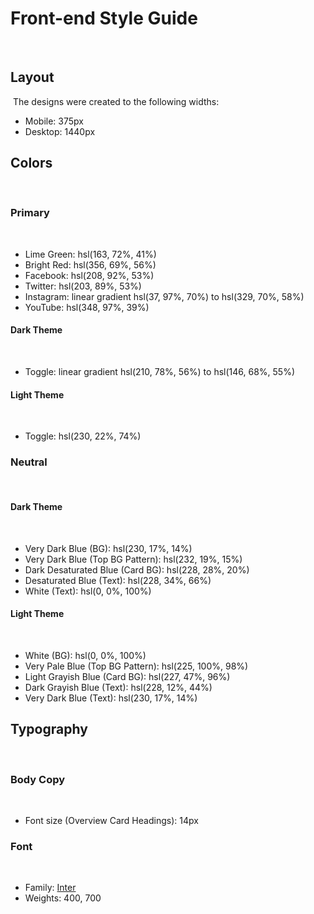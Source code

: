 # Front-end Style Guide
​
## Layout
​
The designs were created to the following widths:
​
- Mobile: 375px
- Desktop: 1440px
​
## Colors
​
### Primary
​
- Lime Green: hsl(163, 72%, 41%)
- Bright Red: hsl(356, 69%, 56%)
​
- Facebook: hsl(208, 92%, 53%)
- Twitter: hsl(203, 89%, 53%)
- Instagram: linear gradient hsl(37, 97%, 70%) to hsl(329, 70%, 58%)
- YouTube: hsl(348, 97%, 39%)
​
#### Dark Theme
​
- Toggle: linear gradient hsl(210, 78%, 56%) to hsl(146, 68%, 55%)
​
#### Light Theme
​
- Toggle: hsl(230, 22%, 74%)
​
### Neutral
​
#### Dark Theme
​
- Very Dark Blue (BG): hsl(230, 17%, 14%)
- Very Dark Blue (Top BG Pattern): hsl(232, 19%, 15%)
- Dark Desaturated Blue (Card BG): hsl(228, 28%, 20%)
- Desaturated Blue (Text): hsl(228, 34%, 66%)
- White (Text): hsl(0, 0%, 100%)
​
#### Light Theme
​
- White (BG): hsl(0, 0%, 100%)
- Very Pale Blue (Top BG Pattern): hsl(225, 100%, 98%)
- Light Grayish Blue (Card BG): hsl(227, 47%, 96%)
- Dark Grayish Blue (Text): hsl(228, 12%, 44%)
- Very Dark Blue (Text): hsl(230, 17%, 14%)
​
## Typography
​
### Body Copy
​
- Font size (Overview Card Headings): 14px
​
### Font
​
- Family: [Inter](https://fonts.google.com/specimen/Inter)
- Weights: 400, 700